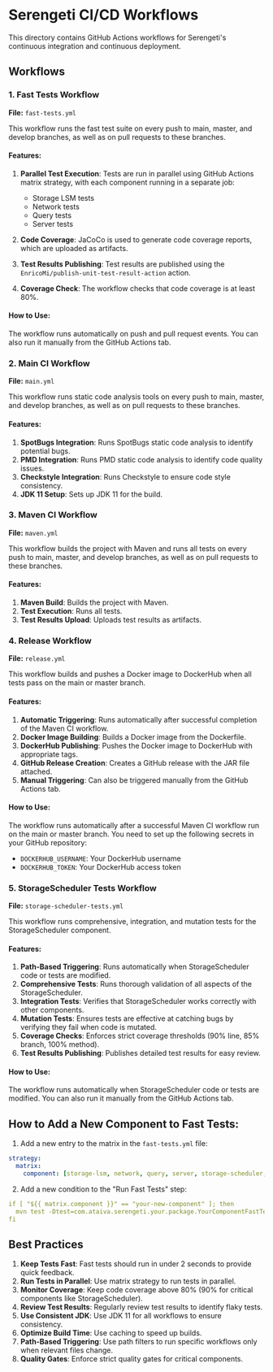 # Serengeti CI/CD Workflows

This directory contains GitHub Actions workflows for Serengeti's continuous integration and continuous deployment.

## Workflows

### 1. Fast Tests Workflow

**File:** `fast-tests.yml`

This workflow runs the fast test suite on every push to main, master, and develop branches, as well as on pull requests to these branches.

#### Features:

1. **Parallel Test Execution**: Tests are run in parallel using GitHub Actions matrix strategy, with each component running in a separate job:
   - Storage LSM tests
   - Network tests
   - Query tests
   - Server tests

2. **Code Coverage**: JaCoCo is used to generate code coverage reports, which are uploaded as artifacts.

3. **Test Results Publishing**: Test results are published using the `EnricoMi/publish-unit-test-result-action` action.

4. **Coverage Check**: The workflow checks that code coverage is at least 80%.

#### How to Use:

The workflow runs automatically on push and pull request events. You can also run it manually from the GitHub Actions tab.

### 2. Main CI Workflow

**File:** `main.yml`

This workflow runs static code analysis tools on every push to main, master, and develop branches, as well as on pull requests to these branches.

#### Features:

1. **SpotBugs Integration**: Runs SpotBugs static code analysis to identify potential bugs.
2. **PMD Integration**: Runs PMD static code analysis to identify code quality issues.
3. **Checkstyle Integration**: Runs Checkstyle to ensure code style consistency.
4. **JDK 11 Setup**: Sets up JDK 11 for the build.

### 3. Maven CI Workflow

**File:** `maven.yml`

This workflow builds the project with Maven and runs all tests on every push to main, master, and develop branches, as well as on pull requests to these branches.

#### Features:

1. **Maven Build**: Builds the project with Maven.
2. **Test Execution**: Runs all tests.
3. **Test Results Upload**: Uploads test results as artifacts.

### 4. Release Workflow

**File:** `release.yml`

This workflow builds and pushes a Docker image to DockerHub when all tests pass on the main or master branch.

#### Features:

1. **Automatic Triggering**: Runs automatically after successful completion of the Maven CI workflow.
2. **Docker Image Building**: Builds a Docker image from the Dockerfile.
3. **DockerHub Publishing**: Pushes the Docker image to DockerHub with appropriate tags.
4. **GitHub Release Creation**: Creates a GitHub release with the JAR file attached.
5. **Manual Triggering**: Can also be triggered manually from the GitHub Actions tab.

#### How to Use:

The workflow runs automatically after a successful Maven CI workflow run on the main or master branch. You need to set up the following secrets in your GitHub repository:

- `DOCKERHUB_USERNAME`: Your DockerHub username
- `DOCKERHUB_TOKEN`: Your DockerHub access token

### 5. StorageScheduler Tests Workflow

**File:** `storage-scheduler-tests.yml`

This workflow runs comprehensive, integration, and mutation tests for the StorageScheduler component.

#### Features:

1. **Path-Based Triggering**: Runs automatically when StorageScheduler code or tests are modified.
2. **Comprehensive Tests**: Runs thorough validation of all aspects of the StorageScheduler.
3. **Integration Tests**: Verifies that StorageScheduler works correctly with other components.
4. **Mutation Tests**: Ensures tests are effective at catching bugs by verifying they fail when code is mutated.
5. **Coverage Checks**: Enforces strict coverage thresholds (90% line, 85% branch, 100% method).
6. **Test Results Publishing**: Publishes detailed test results for easy review.

#### How to Use:

The workflow runs automatically when StorageScheduler code or tests are modified. You can also run it manually from the GitHub Actions tab.

## How to Add a New Component to Fast Tests:

1. Add a new entry to the matrix in the `fast-tests.yml` file:

```yaml
strategy:
  matrix:
    component: [storage-lsm, network, query, server, storage-scheduler, your-new-component]
```

2. Add a new condition to the "Run Fast Tests" step:

```yaml
if [ "${{ matrix.component }}" == "your-new-component" ]; then
  mvn test -Dtest=com.ataiva.serengeti.your.package.YourComponentFastTest
fi
```

## Best Practices

1. **Keep Tests Fast**: Fast tests should run in under 2 seconds to provide quick feedback.
2. **Run Tests in Parallel**: Use matrix strategy to run tests in parallel.
3. **Monitor Coverage**: Keep code coverage above 80% (90% for critical components like StorageScheduler).
4. **Review Test Results**: Regularly review test results to identify flaky tests.
5. **Use Consistent JDK**: Use JDK 11 for all workflows to ensure consistency.
6. **Optimize Build Time**: Use caching to speed up builds.
7. **Path-Based Triggering**: Use path filters to run specific workflows only when relevant files change.
8. **Quality Gates**: Enforce strict quality gates for critical components.